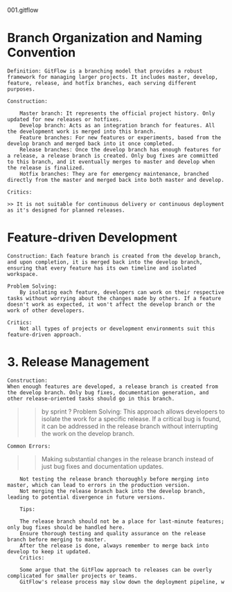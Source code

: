 001.gitflow

#   Branch Organization and Naming Convention
    Definition: GitFlow is a branching model that provides a robust framework for managing larger projects. It includes master, develop, feature, release, and hotfix branches, each serving different purposes.

    Construction:

        Master branch: It represents the official project history. Only updated for new releases or hotfixes.
        Develop branch: Acts as an integration branch for features. All the development work is merged into this branch.
        Feature branches: For new features or experiments, based from the develop branch and merged back into it once completed.
        Release branches: Once the develop branch has enough features for a release, a release branch is created. Only bug fixes are committed to this branch, and it eventually merges to master and develop when the release is finalized.
        Hotfix branches: They are for emergency maintenance, branched directly from the master and merged back into both master and develop.

    Critics:

    >> It is not suitable for continuous delivery or continuous deployment as it's designed for planned releases.

#   Feature-driven Development
    Construction: Each feature branch is created from the develop branch, and upon completion, it is merged back into the develop branch, ensuring that every feature has its own timeline and isolated workspace.

    Problem Solving: 
        By isolating each feature, developers can work on their respective tasks without worrying about the changes made by others. If a feature doesn't work as expected, it won't affect the develop branch or the work of other developers.
        
    Critics:
        Not all types of projects or development environments suit this feature-driven approach.

# 3. Release Management

    Construction: 
    When enough features are developed, a release branch is created from the develop branch. Only bug fixes, documentation generation, and other release-oriented tasks should go in this branch.
>>  by sprint ? 
    Problem Solving: This approach allows developers to isolate the work for a specific release. If a critical bug is found, it can be addressed in the release branch without interrupting the work on the develop branch.

    Common Errors:
>>    Making substantial changes in the release branch instead of just bug fixes and documentation updates.

        Not testing the release branch thoroughly before merging into master, which can lead to errors in the production version.
        Not merging the release branch back into the develop branch, leading to potential divergence in future versions.

        Tips:

        The release branch should not be a place for last-minute features; only bug fixes should be handled here.
        Ensure thorough testing and quality assurance on the release branch before merging to master.
        After the release is done, always remember to merge back into develop to keep it updated.
        Critics:

        Some argue that the GitFlow approach to releases can be overly complicated for smaller projects or teams.
        GitFlow's release process may slow down the deployment pipeline, w